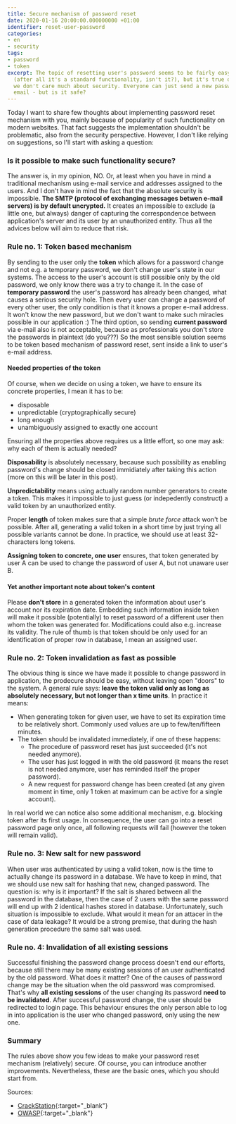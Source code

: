 ```yaml
---
title: Secure mechanism of password reset
date: 2020-01-16 20:00:00.000000000 +01:00
identifier: reset-user-password
categories:
- en
- security
tags:
- password
- token
excerpt: The topic of resetting user's password seems to be fairly easy
  (after all it's a standard functionality, isn't it?), but it's true only until
  we don't care much about security. Everyone can just send a new password through
  email - but is it safe?
---
```

Today I want to share few thoughts about implementing password reset mechanism
with you, mainly because of popularity of such functionality on modern websites.
That fact suggests the implementation shouldn't be problematic, also from the
security perspective. However, I don't like relying on suggestions, so I'll start
with asking a question:

### Is it possible to make such functionality secure?

The answer is, in my opinion, NO. Or, at least when you have in mind a traditional
mechanism using e-mail service and addresses assigned to the users. And I don't
have in mind the fact that the absolute security is impossible. **The SMTP
(protocol of exchanging messages betwen e-mail servers) is by default uncrypted.**
It creates an impossible to exclude (a little one, but always) danger of capturing
the correspondence between application's server and its user by an unauthorized
entity. Thus all the advices below will aim to reduce that risk.

### Rule no. 1: Token based mechanism

By sending to the user only the **token** which allows for a password change and
not e.g. a temporary password, we don't change user's state in our systems. The
access to the user's account is still possible only by the old password, we only
know there was a try to change it. In the case of **temporary password** the user's
password has already been changed, what causes a serious security hole. Then every
user can change a password of every other user, the only condition is that it
knows a proper e-mail address. It won't know the new password, but we don't want to
make such miracles possible in our application :) The third option, so sending
**current password** via e-mail also is not acceptable, because as professionals
you don't store the passwords in plaintext (do you???) So the most sensible
solution seems to be token based mechanism of password reset, sent inside a link
to user's e-mail address.

#### Needed properties of the token

Of course, when we decide on using a token, we have to ensure its concrete properties,
I mean it has to be:

* disposable
* unpredictable (cryptographically secure)
* long enough
* unambiguously assigned to exactly one account

Ensuring all the properties above requires us a little effort, so one may ask:
why each of them is actually needed?

**Disposability** is absolutely necessary, because such possibility as enabling
password's change should be closed immidiately after taking this action (more
on this will be later in this post).

**Unpredictability** means using actually random number generators to create a token.
This makes it impossible to just guess (or indepedently construct) a valid token
by an unauthorized entity.

Proper **length** of token makes sure that a simple *brute force* attack won't
be possible. After all, generating a valid token in a short time by just trying all
possible variants cannot be done. In practice, we should use at least 32-characters
long tokens.

**Assigning token to concrete, one user** ensures, that token generated by user A
can be used to change the password of user A, but not unaware user B.

#### Yet another important note about token's content

Please **don't store** in a generated token the information about user's account
nor its expiration date. Embedding such information inside token will make it
possible (potentially) to reset password of a different user then whom the token
was generated for. Modifications could also e.g. increase its validity. The rule
of thumb is that token should be only used for an identification of proper row
in database, I mean an assigned user.

### Rule no. 2: Token invalidation as fast as possible

The obvious thing is since we have made it possible to change password in application,
the prodecure should be easy, without leaving open "doors" to the system. A general
rule says: **leave the token valid only as long as absolutely necessary, but not
longer than x time units**. In practice it means:

* When generating token for given user, we have to set its expiration time to be
relatively short. Commonly used values are up to few/ten/fifteen minutes.
* The token should be invalidated immediately, if one of these happens:
  * The procedure of password reset has just succeeded (it's not needed anymore).
  * The user has just logged in with the old password (it means the reset is not
  needed anymore, user has reminded itself the proper password).
  * A new request for password change has been created (at any given moment in time,
  only 1 token at maximum can be active for a single account).

In real world we can notice also some additional mechanism, e.g. blocking token after
its first usage. In consequence, the user can go into a reset password page only
once, all following requests will fail (however the token will remain valid).

### Rule no. 3: New salt for new password

When user was authenticated by using a valid token, now is the time to actually
change its password in a database. We have to keep in mind, that we should use new
salt for hashing that new, changed password. The question is: why is it important?
If the salt is shared between all the password in the database, then the case of
2 users with the same password will end up with 2 identical hashes stored in
database. Unfortunately, such situation is impossible to exclude. What would it
mean for an attacer in the case of data leakage? It would be a strong premise,
that during the hash generation procedure the same salt was used.

### Rule no. 4: Invalidation of all existing sessions

Successful finishing the password change process doesn't end our efforts, because
still there may be many existing sessions of an user authenticated by the old
password. What does it matter? One of the causes of password change may be the
situation when the old password was compromised. That's why **all existing
sessions** of the user changing its password **need to be invalidated**. After
successful password change, the user should be redirected to login page. This
behaviour ensures the only person able to log in into application is the user
who changed password, only using the new one.

### Summary

The rules above show you few ideas to make your password reset mechanism
(relatively) secure. Of course, you can introduce another improvements.
Nevertheless, these are the basic ones, which you should start from.

Sources:

* [CrackStation](https://crackstation.net/hashing-security.htm){:target="_blank"}
* [OWASP](https://cheatsheetseries.owasp.org/cheatsheets/Session_Management_Cheat_Sheet.html){:target="_blank"}
